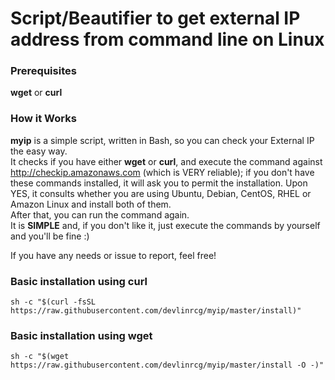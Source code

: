 # Script/Beautifier to get external IP address from command line on Linux
### Prerequisites
**wget** or **curl**
### How it Works
**myip** is a simple script, written in Bash, so you can check your External IP the easy way.  
It checks if you have either **wget** or **curl**, and execute the command against http://checkip.amazonaws.com (which is VERY reliable); if you don't have these commands installed, it will ask you to permit the installation. Upon YES, it consults whether you are using Ubuntu, Debian, CentOS, RHEL or Amazon Linux and install both of them.  
After that, you can run the command again.  
It is **SIMPLE** and, if you don't like it, just execute the commands by yourself and you'll be fine :)  

  If you have any needs or issue to report, feel free!
### Basic installation using curl
```
sh -c "$(curl -fsSL https://raw.githubusercontent.com/devlinrcg/myip/master/install)"
```
### Basic installation using wget
```
sh -c "$(wget https://raw.githubusercontent.com/devlinrcg/myip/master/install -O -)"
```
